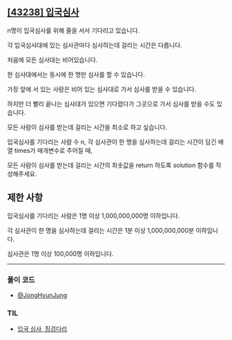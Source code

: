 ## [[43238] 입국심사](https://school.programmers.co.kr/learn/courses/30/lessons/43238)

n명이 입국심사를 위해 줄을 서서 기다리고 있습니다. 

각 입국심사대에 있는 심사관마다 심사하는데 걸리는 시간은 다릅니다.

처음에 모든 심사대는 비어있습니다. 

한 심사대에서는 동시에 한 명만 심사를 할 수 있습니다. 

가장 앞에 서 있는 사람은 비어 있는 심사대로 가서 심사를 받을 수 있습니다. 

하지만 더 빨리 끝나는 심사대가 있으면 기다렸다가 그곳으로 가서 심사를 받을 수도 있습니다.

모든 사람이 심사를 받는데 걸리는 시간을 최소로 하고 싶습니다.

입국심사를 기다리는 사람 수 n, 각 심사관이 한 명을 심사하는데 걸리는 시간이 담긴 배열 times가 매개변수로 주어질 때, 

모든 사람이 심사를 받는데 걸리는 시간의 최솟값을 return 하도록 solution 함수를 작성해주세요.

## 제한 사항

입국심사를 기다리는 사람은 1명 이상 1,000,000,000명 이하입니다.

각 심사관이 한 명을 심사하는데 걸리는 시간은 1분 이상 1,000,000,000분 이하입니다.

심사관은 1명 이상 100,000명 이하입니다.

***

### 풀이 코드

- [@JongHyunJung](https://github.com/viaunixue/algorithm-study/blob/main/programmers/level-3/43238/jjh.py)

### TIL

* [입국 심사, 징검다리](https://almond0115.tistory.com/entry/programmers-입국-심사-징검다리)